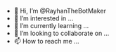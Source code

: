 - 👋 Hi, I’m @RayhanTheBotMaker
- 👀 I’m interested in ...
- 🌱 I’m currently learning ...
- 💞️ I’m looking to collaborate on ...
- 📫 How to reach me ...

<!---
RayhanTheBotMaker/RayhanTheBotMaker is a ✨ special ✨ repository because its `README.md` (this file) appears on your GitHub profile.
You can click the Preview link to take a look at your changes.
--->
